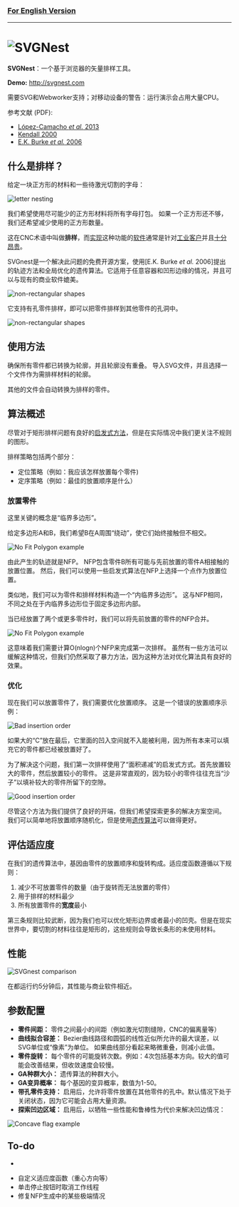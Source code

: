 ### [For English Version](https://github.com/xiaoqiangjun/Deepnest/blob/master/main/readme.md)  
---
# ![SVGNest](http://svgnest.com/github/logo2.png)  

**SVGNest**：一个基于浏览器的矢量排样工具。  

**Demo:** http://svgnest.com  

需要SVG和Webworker支持；对移动设备的警告：运行演示会占用大量CPU。  


参考文献 (PDF):
- [López-Camacho *et al.* 2013](http://www.cs.stir.ac.uk/~goc/papers/EffectiveHueristic2DAOR2013.pdf)
- [Kendall 2000](http://www.graham-kendall.com/papers/k2001.pdf)
- [E.K. Burke *et al.* 2006](http://citeseerx.ist.psu.edu/viewdoc/download?doi=10.1.1.440.379&rep=rep1&type=pdf)  

## 什么是排样？  

给定一块正方形的材料和一些待激光切割的字母：  

![letter nesting](http://svgnest.com/github/letters.png)  
  
我们希望使用尽可能少的正方形材料将所有字母打包。 如果一个正方形还不够，我们还希望减少使用的正方形数量。  

这在CNC术语中叫做**排样**，而[实现](http://www.autodesk.com/products/trunest/overview)这种功能的[软件](http://www.mynesting.com/)通常是针对[工业客户](http://www.hypertherm.com/en/Products/Automated_cutting/Nesting_software/)并且[十分昂贵](http://www.nestfab.com/pricing/)。

SVGnest是一个解决此问题的免费开源方案，使用[E.K. Burke *et al.* 2006]提出的轨迹方法和全局优化的遗传算法。它适用于任意容器和凹形边缘的情况，并且可以与现有的商业软件媲美。

![non-rectangular shapes](http://svgnest.com/github/shapes.png)

它支持有孔零件排样，即可以把零件排样到其他零件的孔洞中。

![non-rectangular shapes](http://svgnest.com/github/recursion.png)

## 使用方法

确保所有零件都已转换为轮廓，并且轮廓没有重叠。 导入SVG文件，并且选择一个文件作为需排样材料的轮廓。

其他的文件会自动转换为排样的零件。


## 算法概述

尽管对于矩形排样问题有良好的[启发式方法](http://cgi.csc.liv.ac.uk/~epa/surveyhtml.html)，但是在实际情况中我们更关注不规则的图形。

排样策略包括两个部分：

- 定位策略（例如：我应该怎样放置每个零件)
- 定序策略（例如：最佳的放置顺序是什么）

### 放置零件

这里关键的概念是“临界多边形”。

给定多边形A和B，我们希望B在A周围“绕动”，使它们始终接触但不相交。

![No Fit Polygon example](http://svgnest.com/github/nfp.png)

由此产生的轨迹就是NFP。 NFP包含零件B所有可能与先前放置的零件A相接触的放置位置。 然后，我们可以使用一些启发式算法在NFP上选择一个点作为放置位置。

类似地，我们可以为零件和排样材料构造一个“内临界多边形”。 这与NFP相同，不同之处在于内临界多边形位于固定多边形内部。

当已经放置了两个或更多零件时，我们可以将先前放置的零件的NFP合并。

![No Fit Polygon example](http://svgnest.com/github/nfp2.png)

这意味着我们需要计算O(nlogn)个NFP来完成第一次排样。 虽然有一些方法可以缓解这种情况，但我们仍然采取了暴力方法，因为这种方法对优化算法具有良好的效果。

### 优化

现在我们可以放置零件了，我们需要优化放置顺序。 这是一个错误的放置顺序示例：

![Bad insertion order](http://svgnest.com/github/badnest.png)

如果大的“C”放在最后，它里面的凹入空间就不入能被利用，因为所有本来可以填充它的零件都已经被放置好了。

为了解决这个问题，我们第一次排样使用了“面积递减”的启发式方式。首先放置较大的零件，然后放置较小的零件。 这是非常直观的，因为较小的零件往往充当“沙子”以填补较大的零件所留下的空隙。

![Good insertion order](http://svgnest.com/github/goodnest.png)

尽管这个方法为我们提供了良好的开端，但我们希望探索更多的解决方案空间。 我们可以简单地将放置顺序随机化，但是使用[遗传算法](http://www.ai-junkie.com/ga/intro/gat1.html)可以做得更好。

## 评估适应度

在我们的遗传算法中，基因由零件的放置顺序和旋转构成。适应度函数遵循以下规则：

1. 减少不可放置零件的数量（由于旋转而无法放置的零件）
2. 用于排样的材料最少
3. 所有放置零件的**宽度**最小

第三条规则比较武断，因为我们也可以优化矩形边界或者最小的凹壳。但是在现实世界中，要切割的材料往往是矩形的，这些规则会导致长条形的未使用材料。

## 性能

![SVGnest comparison](http://svgnest.com/github/comparison1.png)

在都运行约5分钟后，其性能与商业软件相近。

## 参数配置

- **零件间距：** 零件之间最小的间距（例如激光切割缝隙，CNC的偏离量等）
- **曲线拟合容差：** Bezier曲线路径和圆弧的线性近似所允许的最大误差，以SVG单位或“像素”为单位。 如果曲线部分看起来略微重叠，则减小此值。
- **零件旋转：** 每个零件的可能旋转次数。例如：4次包括基本方向。较大的值可能会改善结果，但收敛速度会较慢。
- **GA种群大小：** 遗传算法的种群大小。
- **GA变异概率：** 每个基因的变异概率，数值为1-50。
- **带孔零件支持：** 启用后，允许将零件放置在其他零件的孔中。默认情况下处于关闭状态，因为它可能会占用大量资源。
- **探索凹边区域：** 启用后，以牺牲一些性能和鲁棒性为代价来解决凹边情况：

![Concave flag example](http://svgnest.com/github/concave.png)

## To-do

- ~~~递归放置（将零件放置在其他零件的孔洞中）~~~
- 自定义适应度函数（重心方向等）
- 单击停止按钮时取消工作线程
- 修复NFP生成中的某些极端情况
